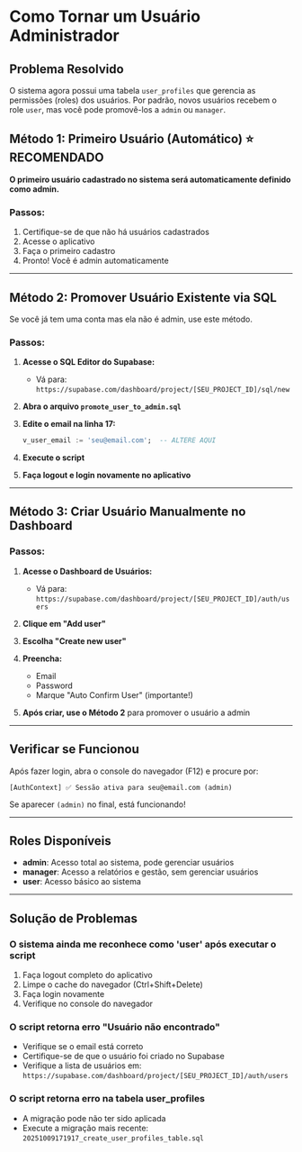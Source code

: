 # Como Tornar um Usuário Administrador

## Problema Resolvido

O sistema agora possui uma tabela `user_profiles` que gerencia as permissões (roles) dos usuários. Por padrão, novos usuários recebem o role `user`, mas você pode promovê-los a `admin` ou `manager`.

## Método 1: Primeiro Usuário (Automático) ⭐ RECOMENDADO

**O primeiro usuário cadastrado no sistema será automaticamente definido como admin.**

### Passos:
1. Certifique-se de que não há usuários cadastrados
2. Acesse o aplicativo
3. Faça o primeiro cadastro
4. Pronto! Você é admin automaticamente

---

## Método 2: Promover Usuário Existente via SQL

Se você já tem uma conta mas ela não é admin, use este método.

### Passos:

1. **Acesse o SQL Editor do Supabase:**
   - Vá para: `https://supabase.com/dashboard/project/[SEU_PROJECT_ID]/sql/new`

2. **Abra o arquivo `promote_user_to_admin.sql`**

3. **Edite o email na linha 17:**
   ```sql
   v_user_email := 'seu@email.com';  -- ALTERE AQUI
   ```

4. **Execute o script**

5. **Faça logout e login novamente no aplicativo**

---

## Método 3: Criar Usuário Manualmente no Dashboard

### Passos:

1. **Acesse o Dashboard de Usuários:**
   - Vá para: `https://supabase.com/dashboard/project/[SEU_PROJECT_ID]/auth/users`

2. **Clique em "Add user"**

3. **Escolha "Create new user"**

4. **Preencha:**
   - Email
   - Password
   - Marque "Auto Confirm User" (importante!)

5. **Após criar, use o Método 2** para promover o usuário a admin

---

## Verificar se Funcionou

Após fazer login, abra o console do navegador (F12) e procure por:

```
[AuthContext] ✅ Sessão ativa para seu@email.com (admin)
```

Se aparecer `(admin)` no final, está funcionando!

---

## Roles Disponíveis

- **admin**: Acesso total ao sistema, pode gerenciar usuários
- **manager**: Acesso a relatórios e gestão, sem gerenciar usuários
- **user**: Acesso básico ao sistema

---

## Solução de Problemas

### O sistema ainda me reconhece como 'user' após executar o script

1. Faça logout completo do aplicativo
2. Limpe o cache do navegador (Ctrl+Shift+Delete)
3. Faça login novamente
4. Verifique no console do navegador

### O script retorna erro "Usuário não encontrado"

- Verifique se o email está correto
- Certifique-se de que o usuário foi criado no Supabase
- Verifique a lista de usuários em: `https://supabase.com/dashboard/project/[SEU_PROJECT_ID]/auth/users`

### O script retorna erro na tabela user_profiles

- A migração pode não ter sido aplicada
- Execute a migração mais recente: `20251009171917_create_user_profiles_table.sql`
